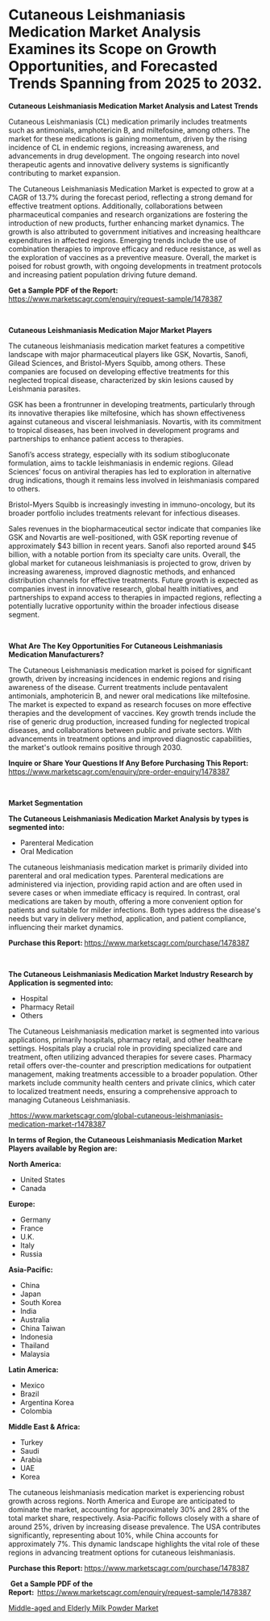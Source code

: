 <p><h1>Cutaneous Leishmaniasis Medication Market Analysis Examines its Scope on Growth Opportunities, and Forecasted Trends Spanning from 2025 to 2032.</h1></p><p><strong>Cutaneous Leishmaniasis Medication Market Analysis and Latest Trends</strong></p>
<p><p>Cutaneous Leishmaniasis (CL) medication primarily includes treatments such as antimonials, amphotericin B, and miltefosine, among others. The market for these medications is gaining momentum, driven by the rising incidence of CL in endemic regions, increasing awareness, and advancements in drug development. The ongoing research into novel therapeutic agents and innovative delivery systems is significantly contributing to market expansion.</p><p>The Cutaneous Leishmaniasis Medication Market is expected to grow at a CAGR of 13.7% during the forecast period, reflecting a strong demand for effective treatment options. Additionally, collaborations between pharmaceutical companies and research organizations are fostering the introduction of new products, further enhancing market dynamics. The growth is also attributed to government initiatives and increasing healthcare expenditures in affected regions. Emerging trends include the use of combination therapies to improve efficacy and reduce resistance, as well as the exploration of vaccines as a preventive measure. Overall, the market is poised for robust growth, with ongoing developments in treatment protocols and increasing patient population driving future demand.</p></p>
<p><strong>Get a Sample PDF of the Report:&nbsp;</strong> <a href="https://www.marketscagr.com/enquiry/request-sample/1478387?utm_campaign=2039&utm_medium=2&utm_source=Github&utm_content=ia&utm_term=23032025&utm_id=cutaneous-leishmaniasis-medication">https://www.marketscagr.com/enquiry/request-sample/1478387</a></p>
<p>&nbsp;</p>
<p><strong>Cutaneous Leishmaniasis Medication Major Market Players</strong></p>
<p><p>The cutaneous leishmaniasis medication market features a competitive landscape with major pharmaceutical players like GSK, Novartis, Sanofi, Gilead Sciences, and Bristol-Myers Squibb, among others. These companies are focused on developing effective treatments for this neglected tropical disease, characterized by skin lesions caused by Leishmania parasites.</p><p>GSK has been a frontrunner in developing treatments, particularly through its innovative therapies like miltefosine, which has shown effectiveness against cutaneous and visceral leishmaniasis. Novartis, with its commitment to tropical diseases, has been involved in development programs and partnerships to enhance patient access to therapies.</p><p>Sanofi’s access strategy, especially with its sodium stibogluconate formulation, aims to tackle leishmaniasis in endemic regions. Gilead Sciences’ focus on antiviral therapies has led to exploration in alternative drug indications, though it remains less involved in leishmaniasis compared to others.</p><p>Bristol-Myers Squibb is increasingly investing in immuno-oncology, but its broader portfolio includes treatments relevant for infectious diseases.</p><p>Sales revenues in the biopharmaceutical sector indicate that companies like GSK and Novartis are well-positioned, with GSK reporting revenue of approximately $43 billion in recent years. Sanofi also reported around $45 billion, with a notable portion from its specialty care units. Overall, the global market for cutaneous leishmaniasis is projected to grow, driven by increasing awareness, improved diagnostic methods, and enhanced distribution channels for effective treatments. Future growth is expected as companies invest in innovative research, global health initiatives, and partnerships to expand access to therapies in impacted regions, reflecting a potentially lucrative opportunity within the broader infectious disease segment.</p></p>
<p>&nbsp;</p>
<p><strong>What Are The Key Opportunities For Cutaneous Leishmaniasis Medication Manufacturers?</strong></p>
<p><p>The Cutaneous Leishmaniasis medication market is poised for significant growth, driven by increasing incidences in endemic regions and rising awareness of the disease. Current treatments include pentavalent antimonials, amphotericin B, and newer oral medications like miltefosine. The market is expected to expand as research focuses on more effective therapies and the development of vaccines. Key growth trends include the rise of generic drug production, increased funding for neglected tropical diseases, and collaborations between public and private sectors. With advancements in treatment options and improved diagnostic capabilities, the market's outlook remains positive through 2030.</p></p>
<p><strong>Inquire or Share Your Questions If Any Before Purchasing This Report:</strong> <a href="https://www.marketscagr.com/enquiry/pre-order-enquiry/1478387?utm_campaign=2039&utm_medium=2&utm_source=Github&utm_content=ia&utm_term=23032025&utm_id=cutaneous-leishmaniasis-medication">https://www.marketscagr.com/enquiry/pre-order-enquiry/1478387</a></p>
<p>&nbsp;</p>
<p><strong>Market Segmentation</strong></p>
<p><strong>The Cutaneous Leishmaniasis Medication Market Analysis by types is segmented into:</strong></p>
<p><ul><li>Parenteral Medication</li><li>Oral Medication</li></ul></p>
<p><p>The cutaneous leishmaniasis medication market is primarily divided into parenteral and oral medication types. Parenteral medications are administered via injection, providing rapid action and are often used in severe cases or when immediate efficacy is required. In contrast, oral medications are taken by mouth, offering a more convenient option for patients and suitable for milder infections. Both types address the disease's needs but vary in delivery method, application, and patient compliance, influencing their market dynamics.</p></p>
<p><strong>Purchase this Report:&nbsp;</strong><a href="https://www.marketscagr.com/purchase/1478387?utm_campaign=2039&utm_medium=2&utm_source=Github&utm_content=ia&utm_term=23032025&utm_id=cutaneous-leishmaniasis-medication">https://www.marketscagr.com/purchase/1478387</a></p>
<p>&nbsp;</p>
<p><strong>The Cutaneous Leishmaniasis Medication Market Industry Research by Application is segmented into:</strong></p>
<p><ul><li>Hospital</li><li>Pharmacy Retail</li><li>Others</li></ul></p>
<p><p>The Cutaneous Leishmaniasis medication market is segmented into various applications, primarily hospitals, pharmacy retail, and other healthcare settings. Hospitals play a crucial role in providing specialized care and treatment, often utilizing advanced therapies for severe cases. Pharmacy retail offers over-the-counter and prescription medications for outpatient management, making treatments accessible to a broader population. Other markets include community health centers and private clinics, which cater to localized treatment needs, ensuring a comprehensive approach to managing Cutaneous Leishmaniasis.</p></p>
<p><a href="https://www.marketscagr.com/global-cutaneous-leishmaniasis-medication-market-r1478387?utm_campaign=2039&utm_medium=2&utm_source=Github&utm_content=ia&utm_term=23032025&utm_id=cutaneous-leishmaniasis-medication">&nbsp;https://www.marketscagr.com/global-cutaneous-leishmaniasis-medication-market-r1478387</a></p>
<p><strong>In terms of Region, the Cutaneous Leishmaniasis Medication Market Players available by Region are:</strong></p>
<p>
    <p> <strong> North America: </strong>
        <ul>
            <li>United States</li>
            <li>Canada</li>
        </ul>
        </p> 
    <p> <strong> Europe: </strong>
        <ul>
            <li>Germany</li>
            <li>France</li>
            <li>U.K.</li>
            <li>Italy</li>
            <li>Russia</li>
        </ul>
        </p> 
    <p> <strong> Asia-Pacific: </strong>
        <ul>
            <li>China</li>
            <li>Japan</li>
            <li>South Korea</li>
            <li>India</li>
            <li>Australia</li>
            <li>China Taiwan</li>
            <li>Indonesia</li>
            <li>Thailand</li>
            <li>Malaysia</li>
        </ul>
        </p> 
    <p> <strong> Latin America: </strong>
        <ul>
            <li>Mexico</li>
            <li>Brazil</li>
            <li>Argentina Korea</li>
            <li>Colombia</li>
        </ul>
        </p> 
    <p> <strong> Middle East & Africa: </strong>
        <ul>
            <li>Turkey</li>
            <li>Saudi</li>
            <li>Arabia</li>
            <li>UAE</li>
            <li>Korea</li>
        </ul>
    </p>
    </p>
<p><p>The cutaneous leishmaniasis medication market is experiencing robust growth across regions. North America and Europe are anticipated to dominate the market, accounting for approximately 30% and 28% of the total market share, respectively. Asia-Pacific follows closely with a share of around 25%, driven by increasing disease prevalence. The USA contributes significantly, representing about 10%, while China accounts for approximately 7%. This dynamic landscape highlights the vital role of these regions in advancing treatment options for cutaneous leishmaniasis.</p></p>
<p><strong>Purchase this Report: </strong><a href="https://www.marketscagr.com/purchase/1478387?utm_campaign=2039&utm_medium=2&utm_source=Github&utm_content=ia&utm_term=23032025&utm_id=cutaneous-leishmaniasis-medication">https://www.marketscagr.com/purchase/1478387</a></p>
<p>&nbsp;<strong>Get a Sample PDF of the Report:&nbsp;&nbsp;</strong><a href="https://www.marketscagr.com/enquiry/request-sample/1478387?utm_campaign=2039&utm_medium=2&utm_source=Github&utm_content=ia&utm_term=23032025&utm_id=cutaneous-leishmaniasis-medication">https://www.marketscagr.com/enquiry/request-sample/1478387</a></p>
<p><strong></strong></p>
<p><p><a href="https://github.com/SamiaChowdhury801/Market-Research-Report-List-2/blob/main/middle-aged-and-elderly-milk-powder-market.md?utm_campaign=2039&utm_medium=2&utm_source=Github&utm_content=ia&utm_term=23032025&utm_id=cutaneous-leishmaniasis-medication">Middle-aged and Elderly Milk Powder Market</a></p></p>